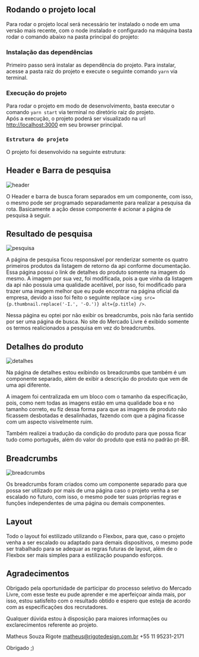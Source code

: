 ## Rodando o projeto local

Para rodar o projeto local será necessário ter instalado o node em uma versão mais recente, com o node instalado e configurado na máquina basta rodar o comando abaixo na pasta principal do projeto:

### Instalação das dependências

Primeiro passo será instalar as dependência do projeto. Para instalar, acesse a pasta raiz do projeto e execute o seguinte comando ```yarn``` via terminal.

### Execução do projeto

Para rodar o projeto em modo de desenvolvimento, basta executar o comando ```yarn start``` via terminal no diretório raiz do projeto.<br />
Após a execução, o projeto poderá ser visualizado na url [http://localhost:3000](http://localhost:3000) em seu browser principal.

### `Estrutura do projeto`

O projeto foi desenvolvido na seguinte estrutura: <br />

## Header e Barra de pesquisa

![header](https://user-images.githubusercontent.com/10486867/72757986-39e7d900-3bb0-11ea-8be8-7818989bbac3.PNG) <br />

O Header e barra de busca foram separados em um componente, com isso, o mesmo pode ser programado separadamente para realizar a pesquisa da rota.
Basicamente a ação desse componente é acionar a página de pesquisa à seguir.

## Resultado de pesquisa

![pesquisa](https://user-images.githubusercontent.com/10486867/72757990-453b0480-3bb0-11ea-87ed-ee6c5930ef76.PNG) <br />

A página de pesquisa ficou responsável por renderizar somente os quatro primeiros produtos da listagem de retorno da api conforme documentação.
Essa página possui o link de detalhes do produto somente na imagem do mesmo. A imagem por sua vez, foi modificada, pois a que vinha da listagem da api não possuia uma qualidade aceitável, por isso, foi modificado para trazer uma imagem melhor que eu pude encontrar na página oficial da empresa, devido a isso foi feito o seguinte replace ```<img src={p.thumbnail.replace('-I.', '-O.')} alt={p.title} />```. <br />

Nessa página eu optei por não exibir os breadcrumbs, pois não faria sentido por ser uma página de busca. No site do Mercado Livre é exibido somente os termos realicionados a pesquisa em vez do breadcrumbs.

## Detalhes do produto

![detalhes](https://user-images.githubusercontent.com/10486867/72758014-55eb7a80-3bb0-11ea-82c5-da90fde9d472.PNG) <br />

Na página de detalhes estou exibindo os breadcrumbs que também é um componente separado, além de exibir a descrição do produto que vem de uma api diferente.

A imagem foi centralizada em um bloco com o tamanho da especificação, pois, como nem todas as imagens estão em uma qualidade boa e no tamanho correto, eu fiz dessa forma para que as imagens de produto não ficassem desbotadas e desalinhadas, fazendo com que a página ficasse com um aspecto visivelmente ruim.

Também realizei a tradução da condição do produto para que possa ficar tudo como português, além do valor do produto que está no padrão pt-BR.

## Breadcrumbs

![breadcrumbs](https://user-images.githubusercontent.com/10486867/72758046-63086980-3bb0-11ea-945b-a3d6de796814.PNG) <br />

Os breadcrumbs foram criados como um componente separado para que possa ser utilizado por mais de uma página caso o projeto venha a ser escalado no futuro, com isso, o mesmo pode ter suas próprias regras e funções independentes de uma página ou demais componentes.

## Layout

Todo o layout foi estilizado utilizando o Flexbox, para que, caso o projeto venha a ser escalado ou adaptado para demais dispositivos, o mesmo pode ser trabalhado para se adequar as regras futuras de layout, além de o Flexbox ser mais simples para a estilização poupando esforços.

## Agradecimentos

Obrigado pela oportunidade de participar do processo seletivo do Mercado Livre, com esse teste eu pude aprender e me aperfeiçoar ainda mais, por isso, estou satisfeito com o resultado obtido e espero que esteja de acordo com as especificações dos recrutadores.

Qualquer dúvida estou à disposição para maiores informações ou exclarecimentos referente ao projeto.

Matheus Souza Rigote
matheus@rigotedesign.com.br
+55 11 95231-2171

Obrigado ;)

